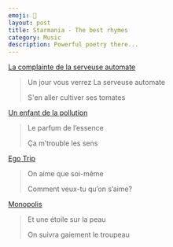 ```yaml
---
emoji: 🎤
layout: post
title: Starmania - The best rhymes
category: Music
description: Powerful poetry there...
---
```


[La complainte de la serveuse automate](https://genius.com/Starmania-la-complainte-de-la-serveuse-automate-lyrics)

> Un jour vous verrez La serveuse automate
>
> S'en aller cultiver ses tomates

[Un enfant de la pollution](https://genius.com/Starmania-un-enfant-de-la-pollution-lyrics)

> Le parfum de l’essence
>
> Ça m’trouble les sens

[Ego Trip](https://genius.com/Starmania-la-complainte-de-la-serveuse-automate-lyrics)

> On aime que soi-même
>
> Comment veux-tu qu’on s’aime?

[Monopolis](https://paroles2chansons.lemonde.fr/paroles-starmania/paroles-monopolis.html)

> Et une étoile sur la peau
>
> On suivra gaiement le troupeau

